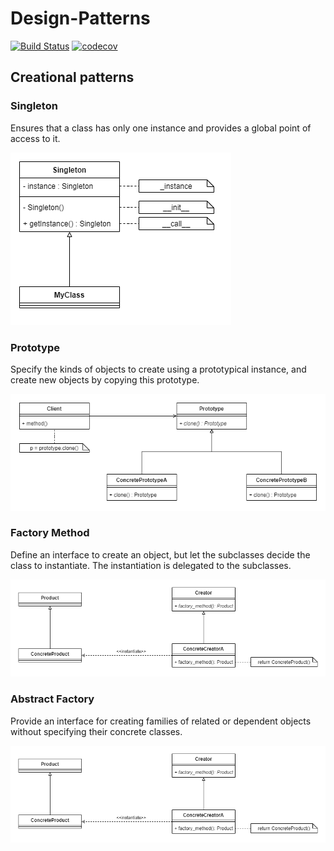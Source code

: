 # Design-Patterns

[![Build Status](https://travis-ci.org/apulps/Design-Patterns.svg?branch=main)](https://travis-ci.org/apulps/Design-Patterns)
[![codecov](https://codecov.io/gh/apulps/Design-Patterns/branch/main/graph/badge.svg?token=GNVMHFNXPU)](https://codecov.io/gh/apulps/Design-Patterns)

## Creational patterns

### Singleton
Ensures that a class has only one instance and provides a global point of access to it.

![Singleton](uml/singleton.png "Singleton")

### Prototype
Specify the kinds of objects to create using a prototypical instance, and create new objects by copying this prototype.

![Prototype](uml/prototype.png "Prototype")

### Factory Method
Define an interface to create an object, but let the subclasses decide the class to instantiate. The instantiation is delegated to the subclasses.

![Factory Method](uml/factory_method.png "Factory Method")

### Abstract Factory
Provide an interface for creating families of related or dependent objects without specifying their concrete classes.

![Abstract Factory](uml/factory_method.png "Abstract Factory")

<!--
### Builder
### Object Pool


## Structural patterns

### Adapter
### Facade
### Decorator
### Composite
### Bridge
### Proxy
### Flyweight
### Private Class Data


## Behavioral patterns

### Iterator
### Command
### Observer
### Mediator
### State
### Strategy
### Template method
### Chain of responsibility
### Memento
### Null Object
### Visitor
-->
